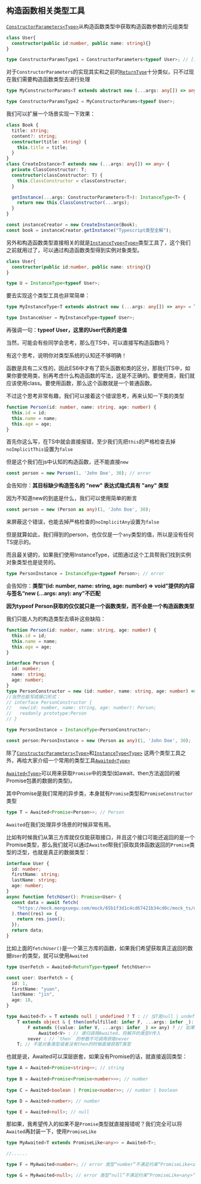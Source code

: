 ## 构造函数相关类型工具

[`ConstructorParameters<Type>`](https://www.typescriptlang.org/docs/handbook/utility-types.html#constructorparameterstype)从构造函数类型中获取构造函数参数的元组类型

```typescript
class User{
  constructor(public id:number, public name: string){}
}

type ConstructorParamsType1 = ConstructorParameters<typeof User>; // [id: number, name: string]
```

对于`ConstructorParameters`的实现其实和之前的[`ReturnType`](https://www.typescriptlang.org/docs/handbook/utility-types.html#returntypetype)十分类似，只不过现在我们需要构造函数类型去进行处理

```typescript
type MyConstructorParams<T extends abstract new (...args: any[]) => any> = T extends abstract new (...args: infer R) => any ? R : never;

type ConstructorParamsType2 = MyConstructorParams<typeof User>;
```

我们可以扩展一个场景实现一下效果：

```typescript
class Book {
  title: string;
  content?: string;
  constructor(title: string) {
    this.title = title;
  }
}
class CreateInstance<T extends new (...args: any[]) => any> {
  private ClassConstructor: T;
  constructor(classConstructor: T) {
    this.ClassConstructor = classConstructor;
  }

  getInstance(...args: ConstructorParameters<T>): InstanceType<T> {
    return new this.ClassConstructor(...args);
  }
}

const instanceCreator = new CreateInstance(Book);
const book = instanceCreator.getInstance("Typescript类型全解");
```

另外和构造函数类型直接相关的就是[`InstanceType<Type>`](https://www.typescriptlang.org/docs/handbook/utility-types.html#instancetypetype)类型工具了，这个我们之前就用过了，可以通过构造函数类型得到实例对象类型。

```typescript
class User{
  constructor(public id:number, public name: string){}
}

type U = InstanceType<typeof User>;
```

要去实现这个类型工具也非常简单：

```typescript
type MyInstanceType<T extends abstract new (...args: any[]) => any> = T extends abstract new (...args: any[]) => infer R ? R : never;

type InstanceUser = MyInstanceType<typeof User>;
```

再强调一句：**typeof User，这里的User代表的是值**

当然，可能会有些同学会思考，那么在TS中，可以直接写构造函数吗？

有这个思考，说明你对类型系统的认知还不够明确！

函数是具有二义性的，因此ES6中才有了箭头函数和类的区分，那我们TS中，如果你要使用类，别再考虑什么构造函数的写法，这是不正确的。要使用类，我们就应该使用class。要使用函数，那么这个函数就是一个普通函数。

不过这个思考非常有趣，我们可以接着这个错误思考，再来认知一下类的类型

```typescript
function Person(id: number, name: string, age: number) {
  this.id = id;
  this.name = name;
  this.age = age;
}
```

首先你这么写，在TS中就会直接报错，至少我们先把`this`的严格检查去掉`noImplicitThis`设置为`false`

但是这个我们在js中认知的构造函数，还不能直接`new`

```typescript
const person = new Person(1, 'John Doe', 30); // error
```

会告知你：**其目标缺少构造签名的 "new" 表达式隐式具有 "any" 类型**

因为不知道new的到底是什么，我们可以使用简单的断言

```typescript
const person = new (Person as any)(1, 'John Doe', 30);
```

来屏蔽这个错误，也能去掉严格检查的`noImplicitAny`设置为`false`

但是就算如此，我们得到的person，也仅仅是一个`any`类型的值，所以是没有任何TS提示的。

而且最关键的，如果我们使用InstanceType，试图通过这个工具帮我们找到实例对象类型也是徒劳的。

```typescript
type PersonInstance = InstanceType<typeof Person>; // error
```

会告知你：**类型“(id: number, name: string, age: number) => void”提供的内容与签名“new (...args: any): any”不匹配**

**因为typeof Person获取的仅仅就只是一个函数类型，而不会是一个构造函数类型**

我们只能人为的构造类型去填补这些缺陷：

```typescript
function Person(id: number, name: string, age: number) {
  this.id = id;
  this.name = name;
  this.age = age;
}

interface Person {
  id: number;
  name: string;
  age: number;
}
type PersonConstructor = new (id: number, name: string, age: number) => Person;
//当然也能写成接口形式：
// interface PersonConstructor {
//   new(id: number, name: string, age: number): Person;
//   readonly prototype:Person
// }

type PersonInstance = InstanceType<PersonConstructor>;

const person:PersonInstance = new (Person as any)(1, 'John Doe', 30);
```

除了[`ConstructorParameters<Type>`](https://www.typescriptlang.org/docs/handbook/utility-types.html#constructorparameterstype)和[`InstanceType<Type>`](https://www.typescriptlang.org/docs/handbook/utility-types.html#instancetypetype) 这两个类型工具之外，再给大家介绍一个常用的类型工具[`Awaited<Type>`](https://www.typescriptlang.org/docs/handbook/utility-types.html#awaitedtype)

[`Awaited<Type>`](https://www.typescriptlang.org/docs/handbook/utility-types.html#awaitedtype)可以用来获取`Promise`中的类型(如await、then方法返回的被Promise包裹的数据的类型)。

其中Promise是我们常用的异步类，本身就有`Promise`类型和`PromiseConstructor`类型

```typescript
type T = Awaited<Promise<Person>>; // Person
```

`Awaited`在我们处理异步场景的时候非常有用。

比如有时候我们从第三方库就仅仅能获取接口，并且这个接口可能还返回的是一个Promise类型，那么我们就可以通过`Awaited`帮我们获取具体函数返回的`Promise`类型的泛型，也就是真正的数据类型：

```typescript
interface User {
  id: number;
  firstName: string;
  lastName: string;
  age: number;
}
async function fetchUser(): Promise<User> {
  const data = await fetch(
    "https://mock.mengxuegu.com/mock/65b1f3d1c4cd67421b34cd0c/mock_ts/user"
  ).then((res) => {
    return res.json();
  });
  return data;
}
```

比如上面的`fetchUser()`是一个第三方库的函数，如果我们希望获取真正返回的数据`User`的类型，就可以使用`Awaited`

```typescript
type UserFetch = Awaited<ReturnType<typeof fetchUser>>

const user: UserFetch = {
  id: 1,
  firstName: "yuan",
  lastName: "jin",
  age: 18,
}
```

```typescript
type Awaited<T> = T extends null | undefined ? T : // 当T是null | undefined时就直接取值
    T extends object & { then(onfulfilled: infer F, ...args: infer _): any; } ? // `await` 仅使用可调用的 `then` 来解包对象类型。 非对象类型不会被解包
        F extends ((value: infer V, ...args: infer _) => any) ? // 如果“then”的参数是可调用的，则提取第一个参数
            Awaited<V> : // 递归调用Awaited，将解开的类型V传入
        never : // `then` 的参数不可调用获取never
    T; // 不是对象类型或者没有then的时候直接获取T类型
```

也就是说，Awaited可以深层嵌套，如果没有Promise的话，就直接返回类型：

```typescript
type A = Awaited<Promise<string>>; // string
  
type B = Awaited<Promise<Promise<number>>>; // number
    
type C = Awaited<boolean | Promise<number>>; // number | boolean

type D = Awaited<number>; // number 

type E = Awaited<null>; // null
```

那如果，我希望传入的如果不是`Promise`类型就直接报错呢？我们完全可以将`Awaited`再封装一下，使用`PromiseLike`

```typescript
type MyAwaited<T extends PromiseLike<any>> = Awaited<T>;

//......

type F = MyAwaited<number>; // error 类型“number”不满足约束“PromiseLike<any>”。 

type G = MyAwaited<null>; // error 类型“null”不满足约束“PromiseLike<any>”。
```

